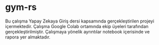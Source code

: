 # gym-rs
Bu çalışma Yapay Zekaya Giriş dersi kapsamında gerçekleştirilen projeyi içermektedir. Çalışma Google Colab ortamında ekip üyeleri tarafından gerçekleştirilmiştir.  Çalışmaya yönelik ayrıntılar notebook içerisinde ve rapora yer almaktadır.

